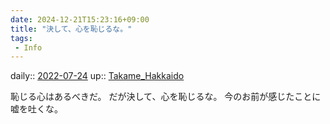 ```yaml
---
date: 2024-12-21T15:23:16+09:00
title: "決して、心を恥じるな。"
tags:
 - Info
---
```


daily:: [2022-07-24](Daily_Note/2022-07-24.md)
up:: [Takame_Hakkaido](../Bar/Novel/Nacaria/Takame_Hakkaido.md)

恥じる心はあるべきだ。
だが決して、心を恥じるな。
今のお前が感じたことに嘘を吐くな。